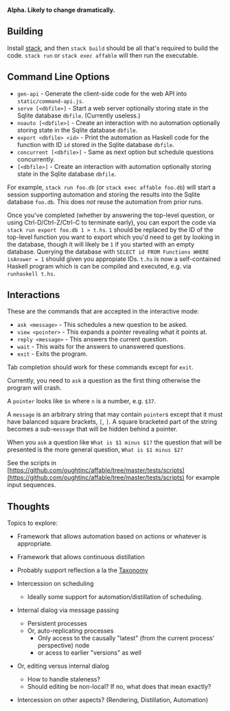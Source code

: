 **Alpha. Likely to change dramatically.**

## Building

Install [stack](https://docs.haskellstack.org/en/stable/install_and_upgrade/), and then `stack build` should be all
that's required to build the code. `stack run` or `stack exec affable` will then run the executable.

## Command Line Options

  - `gen-api` - Generate the client-side code for the web API into `static/command-api.js`.
  - `serve [<dbfile>]` - Start a web server optionally storing state in the Sqlite database `dbfile`. (Currently useless.)
  - `noauto [<dbfile>]` - Create an interaction with no automation optionally storing state in the Sqlite database `dbfile`.
  - `export <dbfile> <id>` - Print the automation as Haskell code for the function with ID `id` stored in the Sqlite database `dbfile`.
  - `concurrent [<dbfile>]` - Same as next option but schedule questions concurrently.
  - `[<dbfile>]` - Create an interaction with automation optionally storing state in the Sqlite database `dbfile`.

For example, `stack run foo.db` (or `stack exec affable foo.db`) will start a session supporting automation and storing
the results into the Sqlite database `foo.db`. This does *not* reuse the automation from prior runs.

Once you've completed (whether by answering the top-level question, or using Ctrl-D/Ctrl-Z/Ctrl-C to terminate early),
you can export the code via `stack run export foo.db 1 > t.hs`. `1` should be replaced by the ID of the top-level function you
want to export which you'd need to get by looking in the database, though it will likely be `1` if you started with an
empty database. Querying the database with `SELECT id FROM Functions WHERE isAnswer = 1` should given you appropiate IDs.
`t.hs` is now a self-contained Haskell program which is can be compiled and executed, e.g. via `runhaskell t.hs`.

## Interactions

These are the commands that are accepted in the interactive mode:

  - `ask <message>` - This schedules a new question to be asked.
  - `view <pointer>` - This expands a pointer revealing what it points at.
  - `reply <message>` - This answers the current question.
  - `wait` - This waits for the answers to unanswered questions.
  - `exit` - Exits the program.

Tab completion should work for these commands except for `exit`.

Currently, you need to `ask` a question as the first thing otherwise the program will crash.

A `pointer` looks like `$n` where `n` is a number, e.g. `$37`.

A `message` is an arbitrary string that may contain `pointer`s except that it must have balanced square brackets, `[`, `]`. A
square bracketed part of the string becomes a sub-`message` that will be hidden behind a pointer.

When you `ask` a question like `What is $1 minus $1?` the question that will be presented is the more general question, `What is $1 minus $2?`

See the scripts in [https://github.com/oughtinc/affable/tree/master/tests/scripts](https://github.com/oughtinc/affable/tree/master/tests/scripts)
for example input sequences.

## Thoughts

Topics to explore:
  - Framework that allows automation based on actions or whatever is appropriate.
  - Framework that allows continuous distillation
  - Probably support reflection a la the [Taxonomy](https://ought.org/projects/factored-cognition/taxonomy#reflection)
  - Intercession on scheduling
    - Ideally some support for automation/distillation of scheduling.
  - Internal dialog via message passing
    - Persistent processes
    - Or, auto-replicating processes
      - Only access to the causally "latest" (from the current process' perspective) node
      - or acess to earlier "versions" as well
  - Or, editing versus internal dialog
    - How to handle staleness?
    - Should editing be non-local? If no, what does that mean exactly?

  - Intercession on other aspects? (Rendering, Distillation, Automation)
